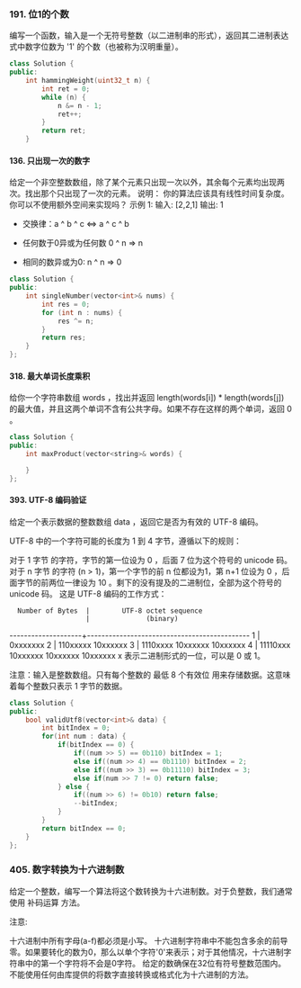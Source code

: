 ### 191. 位1的个数
编写一个函数，输入是一个无符号整数（以二进制串的形式），返回其二进制表达式中数字位数为 '1' 的个数（也被称为汉明重量）。
```c++
class Solution {
public:
    int hammingWeight(uint32_t n) {
        int ret = 0;
        while (n) {
            n &= n - 1;
            ret++;
        }
        return ret;
    }

```
#### 136. 只出现一次的数字
给定一个非空整数数组，除了某个元素只出现一次以外，其余每个元素均出现两次。找出那个只出现了一次的元素。
说明：
你的算法应该具有线性时间复杂度。 你可以不使用额外空间来实现吗？
示例 1:
输入: [2,2,1]
输出: 1

* 交换律：a ^ b ^ c <=> a ^ c ^ b

* 任何数于0异或为任何数 0 ^ n => n

* 相同的数异或为0: n ^ n => 0
```c++
class Solution {
public:
    int singleNumber(vector<int>& nums) {
        int res = 0;
        for (int n : nums) {
            res ^= n;
        }
        return res;
    }
};
```
#### 318. 最大单词长度乘积
给你一个字符串数组 words ，找出并返回 length(words[i]) * length(words[j]) 的最大值，并且这两个单词不含有公共字母。如果不存在这样的两个单词，返回 0 。
```c++
class Solution {
public:
    int maxProduct(vector<string>& words) {

    }
};
```

#### 393. UTF-8 编码验证
给定一个表示数据的整数数组 data ，返回它是否为有效的 UTF-8 编码。

UTF-8 中的一个字符可能的长度为 1 到 4 字节，遵循以下的规则：

对于 1 字节 的字符，字节的第一位设为 0 ，后面 7 位为这个符号的 unicode 码。
对于 n 字节 的字符 (n > 1)，第一个字节的前 n 位都设为1，第 n+1 位设为 0 ，后面字节的前两位一律设为 10 。剩下的没有提及的二进制位，全部为这个符号的 unicode 码。
这是 UTF-8 编码的工作方式：

      Number of Bytes  |        UTF-8 octet sequence
                       |              (binary)
--------------------+---------------------------------------------
1          | 0xxxxxxx
2          | 110xxxxx 10xxxxxx
3          | 1110xxxx 10xxxxxx 10xxxxxx
4          | 11110xxx 10xxxxxx 10xxxxxx 10xxxxxx
x 表示二进制形式的一位，可以是 0 或 1。

注意：输入是整数数组。只有每个整数的 最低 8 个有效位 用来存储数据。这意味着每个整数只表示 1 字节的数据。
```c++
class Solution {
public:
    bool validUtf8(vector<int>& data) {
        int bitIndex = 0;
        for(int num : data) {
            if(bitIndex == 0) {
                if((num >> 5) == 0b110) bitIndex = 1;
                else if((num >> 4) == 0b1110) bitIndex = 2;
                else if((num >> 3) == 0b11110) bitIndex = 3;
                else if(num >> 7 != 0) return false;
            } else {
                if((num >> 6) != 0b10) return false;
                --bitIndex;
            }
        }
        return bitIndex == 0;
    }   
};
```

### 405. 数字转换为十六进制数
给定一个整数，编写一个算法将这个数转换为十六进制数。对于负整数，我们通常使用 补码运算 方法。

注意:

十六进制中所有字母(a-f)都必须是小写。
十六进制字符串中不能包含多余的前导零。如果要转化的数为0，那么以单个字符'0'来表示；对于其他情况，十六进制字符串中的第一个字符将不会是0字符。
给定的数确保在32位有符号整数范围内。
不能使用任何由库提供的将数字直接转换或格式化为十六进制的方法。
```c++

```
